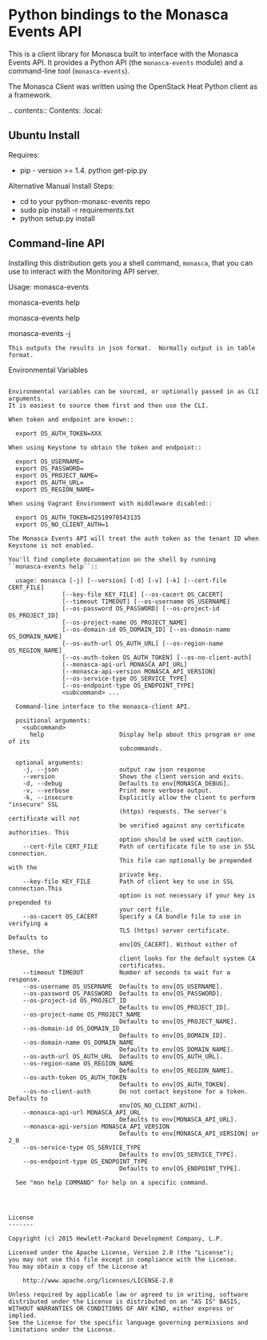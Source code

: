 Python bindings to the Monasca Events API
=======================================

This is a client library for Monasca built to interface with the Monasca Events API. It
provides a Python API (the ``monasca-events`` module) and a command-line tool
(``monasca-events``).

The Monasca Client was written using the OpenStack Heat Python client as a framework.

.. contents:: Contents:
   :local:

Ubuntu Install
--------------
Requires:
  - pip - version >= 1.4.  python get-pip.py

Alternative Manual Install Steps:
  - cd to your python-monasc-events repo
  - sudo pip install -r requirements.txt
  - python setup.py install

Command-line API
----------------
Installing this distribution gets you a shell command, ``monasca``, that you
can use to interact with the Monitoring API server.

Usage:
  monasca-events

  monasca-events help

  monasca-events help <command>

  monasca-events -j <command>

    This outputs the results in json format.  Normally output is in table format.


Environmental Variables
~~~~~~~~~~~~~~~~~~~~~~~

Environmental variables can be sourced, or optionally passed in as CLI arguments.
It is easiest to source them first and then use the CLI.

When token and endpoint are known::

  export OS_AUTH_TOKEN=XXX

When using Keystone to obtain the token and endpoint::

  export OS_USERNAME=
  export OS_PASSWORD=
  export OS_PROJECT_NAME=
  export OS_AUTH_URL=
  export OS_REGION_NAME=

When using Vagrant Environment with middleware disabled::

  export OS_AUTH_TOKEN=82510970543135
  export OS_NO_CLIENT_AUTH=1

The Monasca Events API will treat the auth token as the tenant ID when Keystone is not enabled.

You'll find complete documentation on the shell by running
``monasca-events help``::

  usage: monasca [-j] [--version] [-d] [-v] [-k] [--cert-file CERT_FILE]
               [--key-file KEY_FILE] [--os-cacert OS_CACERT]
               [--timeout TIMEOUT] [--os-username OS_USERNAME]
               [--os-password OS_PASSWORD] [--os-project-id OS_PROJECT_ID]
               [--os-project-name OS_PROJECT_NAME]
               [--os-domain-id OS_DOMAIN_ID] [--os-domain-name OS_DOMAIN_NAME]
               [--os-auth-url OS_AUTH_URL] [--os-region-name OS_REGION_NAME]
               [--os-auth-token OS_AUTH_TOKEN] [--os-no-client-auth]
               [--monasca-api-url MONASCA_API_URL]
               [--monasca-api-version MONASCA_API_VERSION]
               [--os-service-type OS_SERVICE_TYPE]
               [--os-endpoint-type OS_ENDPOINT_TYPE]
               <subcommand> ...

  Command-line interface to the monasca-client API.

  positional arguments:
    <subcommand>
      help                     Display help about this program or one of its
                               subcommands.

  optional arguments:
    -j, --json                 output raw json response
    --version                  Shows the client version and exits.
    -d, --debug                Defaults to env[MONASCA_DEBUG].
    -v, --verbose              Print more verbose output.
    -k, --insecure             Explicitly allow the client to perform "insecure" SSL
                               (https) requests. The server's certificate will not
                               be verified against any certificate authorities. This
                               option should be used with caution.
    --cert-file CERT_FILE      Path of certificate file to use in SSL connection.
                               This file can optionally be prepended with the
                               private key.
    --key-file KEY_FILE        Path of client key to use in SSL connection.This
                               option is not necessary if your key is prepended to
                               your cert file.
    --os-cacert OS_CACERT      Specify a CA bundle file to use in verifying a
                               TLS (https) server certificate. Defaults to
                               env[OS_CACERT]. Without either of these, the
                               client looks for the default system CA
                               certificates.
    --timeout TIMEOUT          Number of seconds to wait for a response.
    --os-username OS_USERNAME  Defaults to env[OS_USERNAME].
    --os-password OS_PASSWORD  Defaults to env[OS_PASSWORD].
    --os-project-id OS_PROJECT_ID
                               Defaults to env[OS_PROJECT_ID].
    --os-project-name OS_PROJECT_NAME
                               Defaults to env[OS_PROJECT_NAME].
    --os-domain-id OS_DOMAIN_ID
                               Defaults to env[OS_DOMAIN_ID].
    --os-domain-name OS_DOMAIN_NAME
                               Defaults to env[OS_DOMAIN_NAME].
    --os-auth-url OS_AUTH_URL  Defaults to env[OS_AUTH_URL].
    --os-region-name OS_REGION_NAME
                               Defaults to env[OS_REGION_NAME].
    --os-auth-token OS_AUTH_TOKEN
                               Defaults to env[OS_AUTH_TOKEN].
    --os-no-client-auth        Do not contact keystone for a token. Defaults to
                               env[OS_NO_CLIENT_AUTH].
    --monasca-api-url MONASCA_API_URL
                               Defaults to env[MONASCA_API_URL].
    --monasca-api-version MONASCA_API_VERSION
                               Defaults to env[MONASCA_API_VERSION] or 2_0
    --os-service-type OS_SERVICE_TYPE
                               Defaults to env[OS_SERVICE_TYPE].
    --os-endpoint-type OS_ENDPOINT_TYPE
                               Defaults to env[OS_ENDPOINT_TYPE].

  See "mon help COMMAND" for help on a specific command.




License
-------

Copyright (c) 2015 Hewlett-Packard Development Company, L.P.

Licensed under the Apache License, Version 2.0 (the "License");
you may not use this file except in compliance with the License.
You may obtain a copy of the License at

    http://www.apache.org/licenses/LICENSE-2.0

Unless required by applicable law or agreed to in writing, software
distributed under the License is distributed on an "AS IS" BASIS,
WITHOUT WARRANTIES OR CONDITIONS OF ANY KIND, either express or
implied.
See the License for the specific language governing permissions and
limitations under the License.
